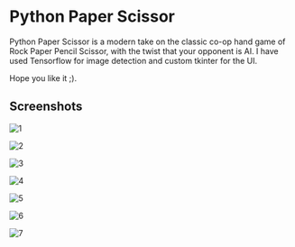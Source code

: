 # Python Paper Scissor

Python Paper Scissor is a modern take on the classic co-op hand game of Rock Paper Pencil Scissor, with the twist that your opponent is AI. I have used Tensorflow for image detection and custom tkinter for the UI.

Hope you like it ;).
## Screenshots

![1](https://i.ibb.co/vqPwdRw/Picture1.png)

![2](https://i.ibb.co/0jL2vc3/Picture2.png)

![3](https://i.ibb.co/2P137CL/Picture4.png)

![4](https://i.ibb.co/qpn3MZK/Picture5.png)

![5](https://i.ibb.co/ftMqn96/Picture6.png)

![6](https://i.ibb.co/tZL8jjx/Picture3.png)

![7](https://i.ibb.co/S3tP0N1/Picture7.png)

